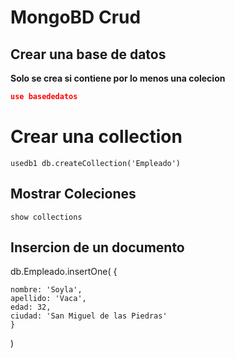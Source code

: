 # MongoBD Crud

## Crear una base de datos

**Solo se crea si contiene por lo menos una colecion**

```json
use basededatos
```

# Crear una collection

`usedb1
db.createCollection('Empleado')`

## Mostrar Coleciones 
`show collections`

## Insercion de un documento
db.Empleado.insertOne(
    {

    nombre: 'Soyla',
    apellido: 'Vaca',
    edad: 32,
    ciudad: 'San Miguel de las Piedras'
    }
)